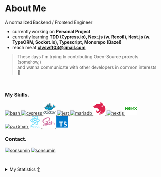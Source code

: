 # About Me

A normalized Backend / Frontend Engineer

- currently working on **Personal Project**
- currently learning **TDD (Cypress.io), Next.js (w. Recoil), Nest.js (w. TypeORM, Socket.io), Typescript, Monorepo (Bazel)**
- reach me at **clvswft03@gmail.com**

> These days I'm trying to contributing Open-Source projects (somehow,)\
> and wanna communicate with other developers in common interests 💬

&nbsp;

<h3 align="left">My Skills.</h3>
<p align="left"> <a href="https://www.gnu.org/software/bash/" target="_blank" rel="noreferrer"> <img src="https://www.vectorlogo.zone/logos/gnu_bash/gnu_bash-icon.svg" alt="bash" width="40" height="40"/> </a> <a href="https://www.cypress.io" target="_blank" rel="noreferrer"> <img src="https://raw.githubusercontent.com/simple-icons/simple-icons/6e46ec1fc23b60c8fd0d2f2ff46db82e16dbd75f/icons/cypress.svg" alt="cypress" width="40" height="40"/> </a> <a href="https://www.docker.com/" target="_blank" rel="noreferrer"> <img src="https://raw.githubusercontent.com/devicons/devicon/master/icons/docker/docker-original-wordmark.svg" alt="docker" width="40" height="40"/> </a> <a href="https://jestjs.io" target="_blank" rel="noreferrer"> <img src="https://www.vectorlogo.zone/logos/jestjsio/jestjsio-icon.svg" alt="jest" width="40" height="40"/> </a> <a href="https://mariadb.org/" target="_blank" rel="noreferrer"> <img src="https://www.vectorlogo.zone/logos/mariadb/mariadb-icon.svg" alt="mariadb" width="40" height="40"/> </a> <a href="https://nestjs.com/" target="_blank" rel="noreferrer"> <img src="https://raw.githubusercontent.com/devicons/devicon/master/icons/nestjs/nestjs-plain.svg" alt="nestjs" width="40" height="40"/> </a> <a href="https://nextjs.org/" target="_blank" rel="noreferrer"> <img src="https://cdn.worldvectorlogo.com/logos/nextjs-2.svg" alt="nextjs" width="40" height="40"/> </a> <a href="https://www.nginx.com" target="_blank" rel="noreferrer"> <img src="https://raw.githubusercontent.com/devicons/devicon/master/icons/nginx/nginx-original.svg" alt="nginx" width="40" height="40"/> </a> <a href="https://postman.com" target="_blank" rel="noreferrer"> <img src="https://www.vectorlogo.zone/logos/getpostman/getpostman-icon.svg" alt="postman" width="40" height="40"/> </a> <a href="https://reactjs.org/" target="_blank" rel="noreferrer"> <img src="https://raw.githubusercontent.com/devicons/devicon/master/icons/react/react-original-wordmark.svg" alt="react" width="40" height="40"/> </a> <a href="https://sass-lang.com" target="_blank" rel="noreferrer"> <img src="https://raw.githubusercontent.com/devicons/devicon/master/icons/sass/sass-original.svg" alt="sass" width="40" height="40"/> </a> <a href="https://www.typescriptlang.org/" target="_blank" rel="noreferrer"> <img src="https://raw.githubusercontent.com/devicons/devicon/master/icons/typescript/typescript-original.svg" alt="typescript" width="40" height="40"/> </a> </p>

<h3 align="left">Contact.</h3>
<p align="left"> <a href="https://linkedin.com/in/sonsumin" target="blank"><img align="center" src="https://raw.githubusercontent.com/rahuldkjain/github-profile-readme-generator/master/src/images/icons/Social/github.svg" alt="sonsumin" height="30" width="40" /></a> <a href="https://linkedin.com/in/sonsumin" target="blank"><img align="center" src="https://raw.githubusercontent.com/rahuldkjain/github-profile-readme-generator/master/src/images/icons/Social/linked-in-alt.svg" alt="sonsumin" height="30" width="40" /></a>
</p>

&nbsp;

<details>
 <summary>My Statistics ↕️</summary>

<!--START_SECTION:waka-->
![Code Time](http://img.shields.io/badge/Code%20Time-1%2C817%20hrs%2055%20mins-blue)

![Profile Views](http://img.shields.io/badge/Profile%20Views-10-blue)

**🐱 My GitHub Data** 

> 📦 12.9 MB Used in GitHub's Storage 
 > 
> 💼 Opted to Hire
 > 
> 📜 527 Public Repositories 
 > 
> 🔑 149 Private Repositories 
 > 
**I'm a Night 🦉** 

```text
🌞 Morning                3202 commits        ██░░░░░░░░░░░░░░░░░░░░░░░   07.36 % 
🌆 Daytime                15721 commits       █████████░░░░░░░░░░░░░░░░   36.15 % 
🌃 Evening                15875 commits       █████████░░░░░░░░░░░░░░░░   36.50 % 
🌙 Night                  8693 commits        █████░░░░░░░░░░░░░░░░░░░░   19.99 % 
```
📅 **I'm Most Productive on Monday** 

```text
Monday                   8260 commits        █████░░░░░░░░░░░░░░░░░░░░   18.99 % 
Tuesday                  7528 commits        ████░░░░░░░░░░░░░░░░░░░░░   17.31 % 
Wednesday                6482 commits        ████░░░░░░░░░░░░░░░░░░░░░   14.90 % 
Thursday                 6368 commits        ████░░░░░░░░░░░░░░░░░░░░░   14.64 % 
Friday                   6679 commits        ████░░░░░░░░░░░░░░░░░░░░░   15.36 % 
Saturday                 3795 commits        ██░░░░░░░░░░░░░░░░░░░░░░░   08.73 % 
Sunday                   4379 commits        ███░░░░░░░░░░░░░░░░░░░░░░   10.07 % 
```


📊 **This Week I Spent My Time On** 

```text
🕑︎ Time Zone: Asia/Seoul

💬 Programming Languages: 
sh                       41 mins             ██████████████░░░░░░░░░░░   54.89 % 
JSON                     10 mins             ████░░░░░░░░░░░░░░░░░░░░░   14.12 % 
Other                    10 mins             ███░░░░░░░░░░░░░░░░░░░░░░   13.40 % 
TypeScript               5 mins              ██░░░░░░░░░░░░░░░░░░░░░░░   07.85 % 
conf                     4 mins              ██░░░░░░░░░░░░░░░░░░░░░░░   06.46 % 

🔥 Editors: 
Neovim                   1 hr 5 mins         ██████████████████████░░░   86.60 % 
VS Code                  10 mins             ███░░░░░░░░░░░░░░░░░░░░░░   13.40 % 

💻 Operating System: 
Mac                      1 hr 13 mins        ████████████████████████░   97.28 % 
Windows                  2 mins              █░░░░░░░░░░░░░░░░░░░░░░░░   02.72 % 
```

**I Mostly Code in TypeScript** 

```text
TypeScript               28 repos            █████░░░░░░░░░░░░░░░░░░░░   21.05 % 
JavaScript               28 repos            █████░░░░░░░░░░░░░░░░░░░░   21.05 % 
Python                   27 repos            █████░░░░░░░░░░░░░░░░░░░░   20.30 % 
Shell                    12 repos            ██░░░░░░░░░░░░░░░░░░░░░░░   09.02 % 
Nix                      1 repo              ░░░░░░░░░░░░░░░░░░░░░░░░░   00.75 % 
```



**Timeline**

![Lines of Code chart](https://raw.githubusercontent.com/testfailed/testfailed/main/assets/bar_graph.png)


 Last Updated on 16/04/2024 09:16:48 UTC
<!--END_SECTION:waka-->
</details>
